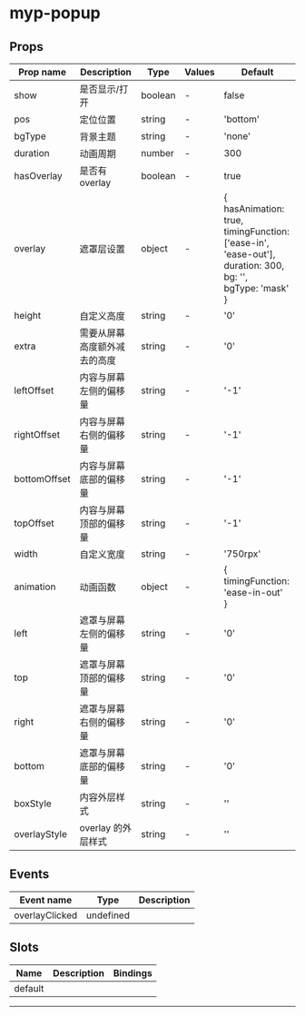 # myp-popup

## Props

| Prop name    | Description                  | Type    | Values | Default                                                                                                                       |
| ------------ | ---------------------------- | ------- | ------ | ----------------------------------------------------------------------------------------------------------------------------- |
| show         | 是否显示/打开                | boolean | -      | false                                                                                                                         |
| pos          | 定位位置                     | string  | -      | 'bottom'                                                                                                                      |
| bgType       | 背景主题                     | string  | -      | 'none'                                                                                                                        |
| duration     | 动画周期                     | number  | -      | 300                                                                                                                           |
| hasOverlay   | 是否有 overlay               | boolean | -      | true                                                                                                                          |
| overlay      | 遮罩层设置                   | object  | -      | {<br> hasAnimation: true,<br> timingFunction: ['ease-in', 'ease-out'],<br> duration: 300,<br> bg: '',<br> bgType: 'mask'<br>} |
| height       | 自定义高度                   | string  | -      | '0'                                                                                                                           |
| extra        | 需要从屏幕高度额外减去的高度 | string  | -      | '0'                                                                                                                           |
| leftOffset   | 内容与屏幕左侧的偏移量       | string  | -      | '-1'                                                                                                                          |
| rightOffset  | 内容与屏幕右侧的偏移量       | string  | -      | '-1'                                                                                                                          |
| bottomOffset | 内容与屏幕底部的偏移量       | string  | -      | '-1'                                                                                                                          |
| topOffset    | 内容与屏幕顶部的偏移量       | string  | -      | '-1'                                                                                                                          |
| width        | 自定义宽度                   | string  | -      | '750rpx'                                                                                                                      |
| animation    | 动画函数                     | object  | -      | {<br> timingFunction: 'ease-in-out'<br>}                                                                                      |
| left         | 遮罩与屏幕左侧的偏移量       | string  | -      | '0'                                                                                                                           |
| top          | 遮罩与屏幕顶部的偏移量       | string  | -      | '0'                                                                                                                           |
| right        | 遮罩与屏幕右侧的偏移量       | string  | -      | '0'                                                                                                                           |
| bottom       | 遮罩与屏幕底部的偏移量       | string  | -      | '0'                                                                                                                           |
| boxStyle     | 内容外层样式                 | string  | -      | ''                                                                                                                            |
| overlayStyle | overlay 的外层样式           | string  | -      | ''                                                                                                                            |

## Events

| Event name     | Type      | Description |
| -------------- | --------- | ----------- |
| overlayClicked | undefined |

## Slots

| Name    | Description | Bindings |
| ------- | ----------- | -------- |
| default |             |          |

---
